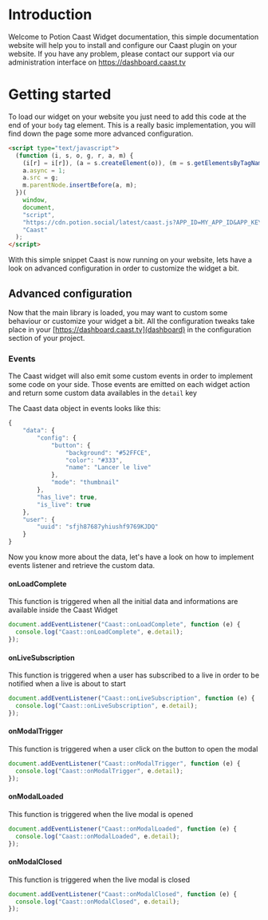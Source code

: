 # Introduction

Welcome to Potion Caast Widget documentation, this simple documentation website will help you to install and configure our Caast plugin on your website. If you have any problem, please contact our support via our administration interface on https://dashboard.caast.tv

# Getting started

To load our widget on your website you just need to add this code at the end of your `body` tag element. This is a really basic implementation, you will find down the page some more advanced configuration.

```html
<script type="text/javascript">
  (function (i, s, o, g, r, a, m) {
    (i[r] = i[r]), (a = s.createElement(o)), (m = s.getElementsByTagName(o)[0]);
    a.async = 1;
    a.src = g;
    m.parentNode.insertBefore(a, m);
  })(
    window,
    document,
    "script",
    "https://cdn.potion.social/latest/caast.js?APP_ID=MY_APP_ID&APP_KEY=MY_APP_KEY",
    "Caast"
  );
</script>
```

With this simple snippet Caast is now running on your website, lets have a look on advanced configuration in order to customize the widget a bit.

## Advanced configuration

Now that the main library is loaded, you may want to custom some behaviour or customize your widget a bit. All the configuration tweaks take place in your [https://dashboard.caast.tv](dashboard) in the configuration section of your project.

### Events

The Caast widget will also emit some custom events in order to implement some code on your side. Those events are emitted on each widget action and return some custom data availables in the `detail` key

The Caast data object in events looks like this:

```javascript
{
    "data": {
        "config": {
            "button": {
                "background": "#52FFCE",
                "color": "#333",
                "name": "Lancer le live"
            },
            "mode": "thumbnail"
        },
        "has_live": true,
        "is_live": true
    },
    "user": {
        "uuid": "sfjh87687yhiushf9769KJDQ"
    }
}
```

Now you know more about the data, let's have a look on how to implement events listener and retrieve the custom data.

#### onLoadComplete

This function is triggered when all the initial data and informations are available inside the Caast Widget

```javascript
document.addEventListener("Caast::onLoadComplete", function (e) {
  console.log("Caast::onLoadComplete", e.detail);
});
```

#### onLiveSubscription

This function is triggered when a user has subscribed to a live in order to be notified when a live is about to start

```javascript
document.addEventListener("Caast::onLiveSubscription", function (e) {
  console.log("Caast::onLiveSubscription", e.detail);
});
```

#### onModalTrigger

This function is triggered when a user click on the button to open the modal

```javascript
document.addEventListener("Caast::onModalTrigger", function (e) {
  console.log("Caast::onModalTrigger", e.detail);
});
```

#### onModalLoaded

This function is triggered when the live modal is opened

```javascript
document.addEventListener("Caast::onModalLoaded", function (e) {
  console.log("Caast::onModalLoaded", e.detail);
});
```

#### onModalClosed

This function is triggered when the live modal is closed

```javascript
document.addEventListener("Caast::onModalClosed", function (e) {
  console.log("Caast::onModalClosed", e.detail);
});
```
